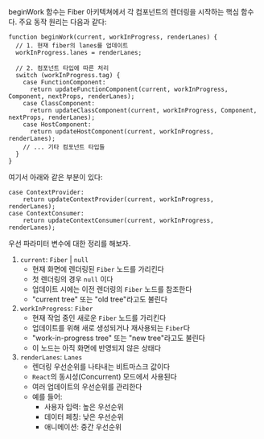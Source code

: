 beginWork 함수는 Fiber 아키텍쳐에서 각 컴포넌트의 렌더링을 시작하는 핵심 함수다. 주요 동작 원리는 다음과 같다:

```tsx
function beginWork(current, workInProgress, renderLanes) {
  // 1. 현재 fiber의 lanes를 업데이트
  workInProgress.lanes = renderLanes;

  // 2. 컴포넌트 타입에 따른 처리
  switch (workInProgress.tag) {
    case FunctionComponent:
      return updateFunctionComponent(current, workInProgress, Component, nextProps, renderLanes);
    case ClassComponent:
      return updateClassComponent(current, workInProgress, Component, nextProps, renderLanes);
    case HostComponent:
      return updateHostComponent(current, workInProgress, renderLanes);
    // ... 기타 컴포넌트 타입들
  }
}
```

여기서 아래와 같은 부분이 있다:

```tsx
case ContextProvider:
	return updateContextProvider(current, workInProgress, renderLanes);
case ContextConsumer:
	return updateContextConsumer(current, workInProgress, renderLanes);
```

우선 파라미터 변수에 대한 정리를 해보자.

1. `current`: `Fiber` | `null`
	- 현재 화면에 렌더링된 `Fiber` 노드를 가리킨다
	- 첫 렌더링의 경우 `null` 이다
	- 업데이트 시에는 이전 렌더링의 `Fiber` 노드를 참조한다
	- "current tree" 또는 "old tree"라고도 불린다
2. `workInProgress`: `Fiber`
	- 현재 작업 중인 새로운 `Fiber` 노드를 가리킨다
	-  업데이트를 위해 새로 생성되거나 재사용되는 `Fiber`다
	- "work-in-progress tree" 또는 "new tree"라고도 불린다
	- 이 노드는 아직 화면에 반영되지 않은 상태다
3. `renderLanes`: `Lanes`
	- 렌더링 우선순위를 나타내는 비트마스크 값이다
	- `React`의 동시성(Concurrent) 모드에서 사용된다
	- 여러 업데이트의 우선순위를 관리한다
	- 예를 들어:
		- 사용자 입력: 높은 우선순위
		- 데이터 페칭: 낮은 우선순위
		- 애니메이션: 중간 우선순위

